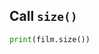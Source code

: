 <!--{type:small code snipet}-->
<!--{title:call size()}-->
## Call `size()` 

```python
print(film.size())
```